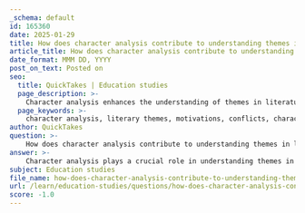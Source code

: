 ```yaml
---
_schema: default
id: 165360
date: 2025-01-29
title: How does character analysis contribute to understanding themes in literature?
article_title: How does character analysis contribute to understanding themes in literature?
date_format: MMM DD, YYYY
post_on_text: Posted on
seo:
  title: QuickTakes | Education studies
  page_description: >-
    Character analysis enhances the understanding of themes in literature by revealing motivations, conflicts, contrasts between characters, character development, and the use of symbolism and dialogue, providing insights into societal issues and human experiences.
  page_keywords: >-
    character analysis, literary themes, motivations, conflicts, character development, symbolism, representation, language, dialogue, societal issues, F. Scott Fitzgerald, The Great Gatsby, Pride and Prejudice, Shakespeare, Much Ado About Nothing, Harper Lee, To Kill a Mockingbird, empathy, justice, American Dream
author: QuickTakes
question: >-
    How does character analysis contribute to understanding themes in literature?
answer: >-
    Character analysis plays a crucial role in understanding themes in literature by providing insights into the motivations, traits, and development of characters, which often reflect broader societal issues and human experiences. Here are several ways in which character analysis contributes to thematic understanding:\n\n1. **Revealing Motivations and Conflicts**: By examining a character's motivations, readers can uncover the underlying conflicts that drive the narrative. For instance, in F. Scott Fitzgerald's *The Great Gatsby*, analyzing Jay Gatsby's obsession with wealth and status reveals themes of the American Dream and the moral decay of society. Gatsby's pursuit of material success ultimately leads to his downfall, highlighting the emptiness of such aspirations.\n\n2. **Highlighting Contrasts**: Characters often serve as foils to one another, which can illuminate key themes. In *Pride and Prejudice*, Elizabeth Bennet and Mr. Darcy's contrasting personalities and social standings help to explore themes of class, pride, and prejudice. Elizabeth's independence and wit challenge societal norms, while Darcy's initial arrogance reflects the rigid class structures of their time.\n\n3. **Character Development**: The evolution of a character throughout a narrative can signify thematic progression. For example, in Shakespeare's *Much Ado About Nothing*, the character of Beatrice undergoes significant development, which allows for a deeper exploration of themes such as love, gender roles, and the nature of relationships. Her transformation from a witty, independent woman to someone who embraces love and partnership reflects the complexities of romantic relationships.\n\n4. **Symbolism and Representation**: Characters can embody specific themes or societal issues. For instance, in Harper Lee's *To Kill a Mockingbird*, Atticus Finch represents moral integrity and the fight against racial injustice. Analyzing his character helps readers understand the themes of empathy, justice, and the loss of innocence in the context of the American South during the 1930s.\n\n5. **Language and Dialogue**: The way characters express themselves through language can reveal their inner thoughts and societal positions, contributing to thematic depth. In *Much Ado About Nothing*, the use of wordplay and dramatic irony in the dialogues between Beatrice and Benedick not only provides humor but also underscores themes of love and misunderstanding.\n\nIn summary, character analysis is integral to literary analysis as it uncovers the deeper meanings and themes within a text. By examining characters' traits, motivations, and developments, readers gain a richer understanding of the narrative and its commentary on the human experience.
subject: Education studies
file_name: how-does-character-analysis-contribute-to-understanding-themes-in-literature.md
url: /learn/education-studies/questions/how-does-character-analysis-contribute-to-understanding-themes-in-literature
score: -1.0
---
```


&nbsp;